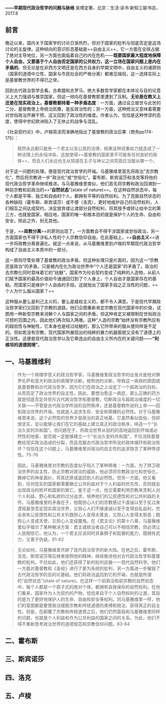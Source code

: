 **——早期现代政治哲学的问题与脉络**
吴增定著，北京：生活·读书·新知三联书店，2017.8

## 前言
晚近以来，国内关于国家学的讨论日渐热烈，但对于国家的批判与彻底否定是这场讨论的主旋律。这种倾向的意识形态基础是==自由主义==，它一方面在全球占据了绝对主导地位，另一方面也面临着自己的内在危机——**既要国家最大程度地保障个人自由，又要基于个人自由否定国家的公共权力，这一立场在国家问题上是内在矛盾的**。但无论是在非西方文明还是在西方自身的早期文明中，自由主义的诸原则（国家的道德中立性、国家与市民社会的严格分离）都难见端倪，这一选择实际上是基督教世界的不得已之举。

回到古代政治哲学去看。古希腊和古罗马，绝大多数哲学家都在本体论与目的论意义上大力强调与推崇国家，但这一倾向在基督教那里遭到了压制。**无论是在教义上还是在现实政治上，基督教都持着一种矛盾态度**：一方面，通过设立彼世与此世的二分，基督教使上帝统治凯撒，是反政治性的；另一方面，这种统治又意味着需要对世俗政治开展干预，这又回到了政治性的维度。作者认为，恰恰是这种悖谬的态度，使得中世纪欧洲陷入了无休止的战争与混乱。

《社会契约论》中，卢梭简洁而准确地指出了基督教的政治后果（商务pp174-175）：
>既然永远都只能有一个君主以及公民的法律，结果这种双重权力就造成了一种法理上的永恒冲突，这就使得==基督教的国家里不可能有任何良好的政体==，而且人们永远也无从知道在主子与神父之间究竟应当服从哪一个。

对于这一问题的处理，便是现代政治哲学的开端。马基雅维里首先将政治”去宗教化”，然后将宗教进一步”政治化”或“世俗化”。霍布斯、斯宾诺莎和洛克等将他的现代政治哲学革命继续推进。与马基雅维里类似，他们首先将宗教和政治回溯到一种前宗教和前政治的==“**自然状态**”(state of nature)==。在这种自然状态中，每个人都是平等、独立和自由的个人，都拥有平等的自然权利。为了克服自然状态的各种缺陷（霍布斯、斯宾诺莎）或不便（洛克），更好地维护自己的自然权利，人们相互之间达成契约，决定放弃或让渡部分自然权利，将其授予或转让给中立的第三方，也就是国家。相应地，国家的唯一和根本目的就是保护个人的生命、自由和安全，除此之外，别无其他。

于是，==**政教分离**==的原则出现了。一方面教会不得干涉国家或世俗政治，另一方面国家也不得干涉私人性的个人宗教信仰自由。在此基础上，==**自由主义**==进一步将政教分离普遍化。就这一点来说，从马基雅维里到卢梭的早期现代政治哲学构成了自由主义本质中的一部分。

这一原则尽管处理了基督教的政治矛盾，但这种处理只是片面的，因为这一“宗教还是政治”的矛盾，只是被内在化为政治世界中“个人还是国家”的矛盾了。政治的去宗教化同时意味着它的“祛魅”，国家作为社会契约变成了纯粹的人造物，从前人们赋予国家的最高价值如今通通回归到了个人身上，个人自由才是国家存在的基础，而国家只是维护个人自由的手段。这就抛出了国家手段之正当性的问题，==个人为什么服从国家？==

这种服从要么是利己主义的，要么是威权主义的，都不令人满意。于是现代早期政治哲学家们又回到了宗教的道路，他们企图重新肯定宗教在现代国家中的价值，试图用一种新型宗教来消解个人与国家之间的矛盾，但这种肯定又被限制在世俗政治可控的范围之内，因此他们再次陷入两难。这种“人造的宗教”始终没有宗教所应有的超验性与神秘性，它本身也是经过祛魅的，那么它所带来的服从便同样是不足的。但如若没有宗教，现代国家所展现出的纯粹的暴力机器面貌又没有了道德上的正当性。这便是现代政治哲学以及它牵连出的自由主义所内在的关键问题——**“利维坦的道德困境”**。

## 一、马基雅维利

>作为一个病理学意义的政治哲学家，马基雅维里政治哲学的出发点是他对佛罗伦萨和意大利政治的病理学诊断。按照他的诊断，导致这一疾病的原因就是基督教和古代政治哲学，因为它们在政治之上设定了一个超政治的目标，从而否定了政治世界的自主性。因此，要想治愈这一病症，那么正确的药方就是彻底否定并拒斥古代政治哲学和基督教，切断政治与超政治维度的一切关联——不管是古代政治学所说的自然秩序，还是基督教所说的上帝——回到政治世界的开端，也就是人追求生存、安全和荣耀的必然性。对于马基雅维里来说，这个必然性的世界才是政治的真正地基，它虽然看似低俗，但却很坚实，足以能够让我们在它的基础上建立真正的政治秩序，缔造一个“长治久安的共和国”。但问题在于，将政治世界从目的的高地返回到开端或必然性的地基，是否就一定能够建立一个“长治久安的共和国”，不仅消除基督教给现实政治造成的分裂，而且克服古代政治哲学所说的政体循环和政治败坏？恰恰在这个问题上，马基雅维里对政治的自主性的追求隐含了某种悖谬性。75-76

>因此，马基雅维里对宗教的态度似乎陷入了某种两难：一方面，为了捍卫政治世界的自主性，防止宗教对政治的威胁，他必须将宗教政治化和世俗化，撕掉它的神圣面纱，将其还原或返回到人的必然性。但另一方面，他又看到，任何现实的国家都需要确立公共利益对于个人利益的优先性，否则就会出现政治的败坏和国家的衰亡。鉴于这一点，他又需要利用宗教来克制人对个人利益、野心和私欲的过分追求，培养他们的公民德性和对公共利益的关怀。马基雅维里的矛盾在于，他既担心人们的宗教感过千虔诚以至于反过来漠视甚至否定现实政治世界，又担心人们不够虔诚以至于变得自私自利，完全丧失公民德性和公共关叭既担心人变得太善良，又担心人变得太邪恶；既担心人变成天使，又担心人变成魔鬼。在《君主论》的第十八章，马基雅维里似乎暗示了某种解决方案：君主或统治者自己可以不相信宗教，但必须让人民相信它。他认为，一个君主应该同时具备狮子和狐狸的能力，既拥有武力，又善于伪装。81-82

>无论如何，马基雅维里开辟了现代政治哲学的新大陆。在他之后，霍布斯、洛克、斯宾诺莎等后继者按照他的精神，继续推进他对古代政治哲学和基督教的批判。不仅如此，他们还获得了新的批判武器一一现代自然科学。他们一方面对基督教和《圣经》进行了更为系统的批判，另一方面进一步摧毁了古代政治哲学的目的论基础。他们将政治返回到它的开端，也就是所谓的“自然状态”(state of nature)。在这样一个前政治和前宗教的自然状态中，每个人都是一个原子式的绝对个体，都拥有自我保存的自然权利。在他们看来，国家作为人为契约的产物，恰恰来自于个人自然权利的让渡，其目的是为了更好地保护人的生命、自由和安全等权利。同马基雅维里一样，他们的意图都是要使政治摆脱宗教和传统道德的束缚和统治，获得真正的自主性。但是，在颠覆了宗教和传统道德之后，他们仍然面临和马基雅维里同样的问题，也就是个人利益和作为公共利益的国家之间的关系。为此，他们不得不重新思考政治世界的道德规范和宗教信仰问题。83-84
## 二、霍布斯
## 三、斯宾诺莎
## 四、洛克
## 五、卢梭
